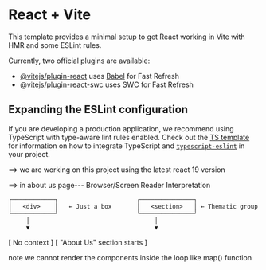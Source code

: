 # React + Vite

This template provides a minimal setup to get React working in Vite with HMR and some ESLint rules.

Currently, two official plugins are available:

- [@vitejs/plugin-react](https://github.com/vitejs/vite-plugin-react/blob/main/packages/plugin-react) uses [Babel](https://babeljs.io/) for Fast Refresh
- [@vitejs/plugin-react-swc](https://github.com/vitejs/vite-plugin-react/blob/main/packages/plugin-react-swc) uses [SWC](https://swc.rs/) for Fast Refresh

## Expanding the ESLint configuration

If you are developing a production application, we recommend using TypeScript with type-aware lint rules enabled. Check out the [TS template](https://github.com/vitejs/vite/tree/main/packages/create-vite/template-react-ts) for information on how to integrate TypeScript and [`typescript-eslint`](https://typescript-eslint.io) in your project.


==> we are working on this project using the latest react 19 version



==> in about us page---
 Browser/Screen Reader Interpretation

    ┌────────────┐                      ┌───────────────┐
    │   <div>    │   ← Just a box       │   <section>   │ ← Thematic group
    └────────────┘                      └───────────────┘
         │                                   │
         ▼                                   ▼
   [ No context ]                    [ "About Us" section starts ]




note we cannot render the components inside the loop like map() function